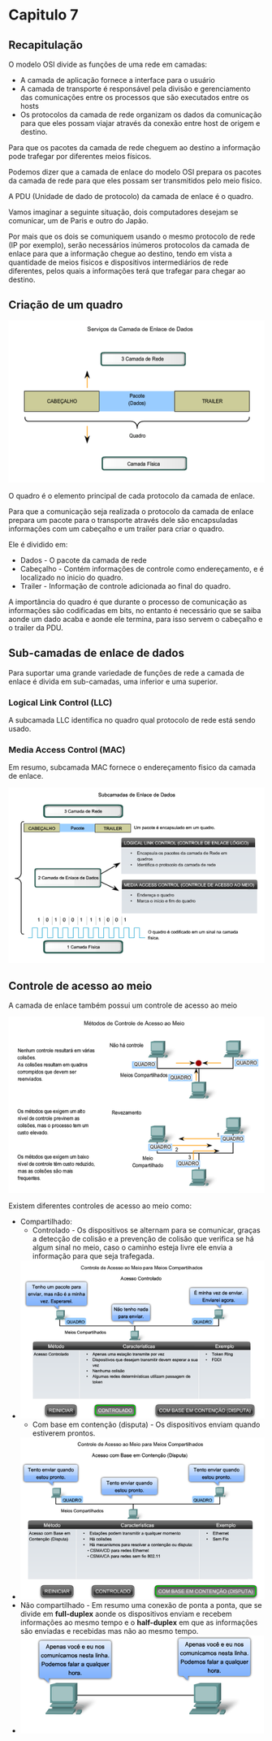 # Capitulo 7

## Recapitulação

O modelo OSI divide as funções de uma rede em camadas:

* A camada de aplicação fornece a interface para o usuário
* A camada de transporte é responsável pela divisão e gerenciamento das comunicações entre os processos que são executados entre os hosts
* Os protocolos da camada de rede organizam os dados da comunicação para que eles possam viajar através da conexão entre host de origem e destino.

Para que os pacotes da camada de rede cheguem ao destino a informação pode trafegar por diferentes meios físicos.

Podemos dizer que a camada de enlace do modelo OSI prepara os pacotes da camada de rede para que eles possam ser transmitidos pelo meio fisico.

A PDU (Unidade de dado de protocolo) da camada de enlace é o quadro.

Vamos imaginar a seguinte situação, dois computadores desejam se comunicar, um de Paris e outro do Japão.

Por mais que os dois se comuniquem usando o mesmo protocolo de rede (IP por exemplo), serão necessários inúmeros protocolos da camada de enlace para que a informação chegue ao destino, tendo em vista a quantidade de meios fisicos e dispositivos intermediários de rede diferentes, pelos quais a informações terá que trafegar para chegar ao destino.

## Criação de um quadro

![Quadro](./img_readme/quadro.png)

O quadro é o elemento principal de cada protocolo da camada de enlace.

Para que a comunicação seja realizada o protocolo da camada de enlace prepara um pacote para o transporte através dele são encapsuladas informações com um cabeçalho e um trailer para criar o quadro.

Ele é dividido em:

* Dados - O pacote da camada de rede
* Cabeçalho - Contém informações de controle como endereçamento, e é localizado no inicio do quadro.
* Trailer - Informação de controle adicionada ao final do quadro.

A importância do quadro é que durante o processo de comunicação as informações são codificadas em bits, no entanto é necessário que se saiba aonde um dado acaba e aonde ele termina, para isso servem o cabeçalho e o trailer da PDU.

## Sub-camadas de enlace de dados

Para suportar uma grande variedade de funções de rede a camada de enlace é divida em sub-camadas, uma inferior e uma superior.

### Logical Link Control (LLC)

A subcamada LLC identifica no quadro qual protocolo de rede está sendo usado.

### Media Access Control (MAC)

Em resumo, subcamada MAC fornece o endereçamento fisico da camada de enlace.

![quadro](img_readme/quadro2.png)

## Controle de acesso ao meio

A camada de enlace também possui um controle de acesso ao meio

![acesso ao meio](img_readme/acesso-ao-meio.png)

Existem diferentes controles de acesso ao meio como:

* Compartilhado:
  * Controlado - Os dispositivos se alternam para se comunicar, graças a detecção de colisão e a prevenção de colisão que verifica se há algum sinal no meio, caso o caminho esteja livre ele envia a informação para que seja trafegada.
* ![controlado](img_readme/controlado.png)
  * Com base em contenção (disputa) - Os dispositivos enviam quando estiverem prontos.
* ![disputa](img_readme/disputa.png)
* Não compartilhado - Em resumo uma conexão de ponta a ponta, que se divide em **full-duplex** aonde os dispositivos enviam e recebem informações ao mesmo tempo e o **half-duplex** em que as informações são enviadas e recebidas mas não ao mesmo tempo.
* ![não compartilhado](img_readme/ncompartilhado.png)
